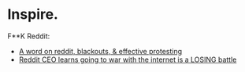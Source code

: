 # Inspire.
F**K Reddit:
- [A word on reddit, blackouts, &amp; effective protesting](https://youtu.be/U06rCBIKM5M)
- [Reddit CEO learns going to war with the internet is a LOSING battle](https://youtu.be/Cb458PRJ43s)
